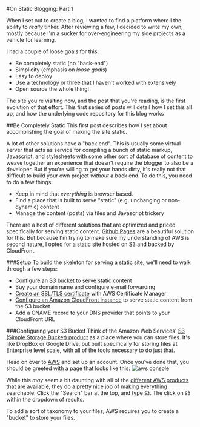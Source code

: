 #On Static Blogging: Part 1

When I set out to create a blog, I wanted to find a platform where I the ability to _really_ tinker.  After reviewing a few, 
I decided to write my own, mostly because I'm a sucker for over-engineering my side projects as a vehicle for learning.

I had a couple of loose goals for this:
- Be completely static (no "back-end")
- Simplicity (emphasis on _loose goals_)
- Easy to deploy
- Use a technology or three that I haven't worked with extensively
- Open source the whole thing!

The site you're visiting now, and the post that you're reading, is the first evolution of that effort.  This first series
of posts will detail how I set this all up, and how the underlying code repository for this blog works

##Be Completely Static
This first post describes how I set about accomplishing the goal of making the site static.

A lot of other solutions have a "back end".  This is usually some virtual server that acts as service for compiling a bunch of
static markup, Javascript, and stylesheets with some other sort of database of content to weave together an experience
that doesn't require the blogger to also be a developer.  But if you're willing to get your hands dirty, it's really not that difficult to build
your own project _without_ a back end.  To do this, you need to do a few things:
- Keep in mind that _everything_ is browser based.
- Find a place that is built to serve "static" (e.g. unchanging or non-dynamic) content
- Manage the content (posts) via files and Javascript trickery

There are a host of different solutions that are optimized and priced specifically for serving static content.  [Github Pages](https://pages.github.com/) 
are a beautiful solution for this.  But because I'm trying to make sure my understanding of AWS is second nature, 
I opted for a static site hosted on S3 and backed by CloudFront.

###Setup
To build the skeleton for serving a static site, we'll need to walk through a few steps:
- [Configure an S3 bucket](http://docs.aws.amazon.com/AmazonS3/latest/dev/WebsiteHosting.html) to serve static content
- Buy your domain name and configure e-mail forwarding
- [Create an SSL/TLS certificate](https://aws.amazon.com/certificate-manager/) with AWS Certificate Manager 
- [Configure an Amazon CloudFront instance](https://aws.amazon.com/cloudfront/) to serve static content from the S3 bucket
- Add a CNAME record to your DNS provider that points to your CloudFront URL

###Configuring your S3 Bucket
Think of the Amazon Web Services' [S3 (Simple Storage Bucket) product](https://aws.amazon.com/s3/) as a place where you can store files. 
It's like DropBox or Google Drive, but built specifically for storing files at Enterprise level scale, with all of the
tools necessary to do just that.

Head on over to [AWS](https://aws.amazon.com/) and set up an account.  Once you've done that, you should be greeted with
a page that looks like this:
![aws console][]

While this _may_ seem a bit daunting with all of the [different AWS products](http://awskids.club/) that are available, 
they do a pretty nice job of making everything searchable.  Click the "Search" bar at the top, and type `S3`.  The click
on `S3` within the dropdown of results.

To add a sort of taxonomy to your files, AWS requires you to create a "bucket" to store your files.

  

[aws console]: https://assets.timgrowney.com/post-content/aws-console.png